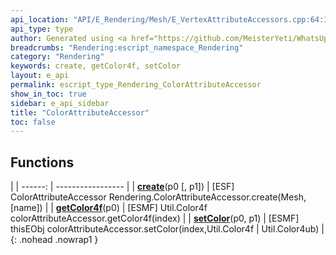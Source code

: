 ```yaml
---
api_location: "API/E_Rendering/Mesh/E_VertexAttributeAccessors.cpp:64:18"
api_type: type
author: Generated using <a href="https://github.com/MeisterYeti/WhatsUpDoc">WhatsUpDoc</a>
breadcrumbs: "Rendering:escript_namespace_Rendering"
category: "Rendering"
keywords: create, getColor4f, setColor
layout: e_api
permalink: escript_type_Rendering_ColorAttributeAccessor
show_in_toc: true
sidebar: e_api_sidebar
title: "ColorAttributeAccessor"
toc: false
---
```


## Functions

|
| ------: | ----------------- |
| **[create](classRendering_1_1ColorAttributeAccessor#classRendering_1_1ColorAttributeAccessor_1a7234d6058ade3fe64a638c3a8fc512bc)**(p0 [, p1]) | [ESF] ColorAttributeAccessor Rendering.ColorAttributeAccessor.create(Mesh, [name]) |
| **[getColor4f](classRendering_1_1ColorAttributeAccessor#classRendering_1_1ColorAttributeAccessor_1a8cea752a932664955484de47fc7a75a3)**(p0) | [ESMF] Util.Color4f colorAttributeAccessor.getColor4f(index) |
| **[setColor](classRendering_1_1ColorAttributeAccessor#classRendering_1_1ColorAttributeAccessor_1afcddf79f4e3a23724f646be6e1ace82f)**(p0, p1) | [ESMF] thisEObj colorAttributeAccessor.setColor(index,Util.Color4f \| Util.Color4ub) |
{: .nohead .nowrap1 }
